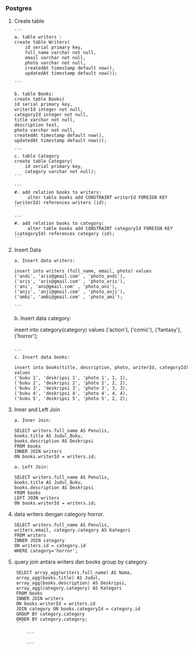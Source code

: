 ### Postgres

1.  Create table

        ```
        a. table writers :
        create table Writers(
            id serial primary key,
            full_name varchar not null,
            email varchar not null,
            photo varchar not null,
            createdAt timestamp default now(),
            updatedAt timestamp default now());

        ```

        b. table Books:
        create table Books(
        id serial primary key,
        writerId integer not null,
        categoryId integer not null,
        title varchar not null,
        description text,
        photo varchar not null,
        createdAt timestamp default now(),
        updatedAt timestamp default now());

        ```
        c. table Category
        create table Category(
            id serial primary key,
            category varchar not null);
        ```

        ```
        #. add relation books to writers:
             alter table books add CONSTRAINT writerId FOREIGN KEY (writerId) references writers (id);
        ```

        ```
        #. add relation books to category:
             alter table books add CONSTRAINT categoryId FOREIGN KEY (categoryId) references category (id);
        ```

2.  Insert Data

    ````
    a. Insert data writers:

    insert into writers (full_name, email, photo) values
    ('andi', 'aris@gmail.com' , 'photo_andi'),
    ('aris', 'aris@gmail.com' , 'photo_aris'),
    ('ani', 'ani@gmail.com' , 'photo_ani'),
    ('anji', 'anji@gmail.com' , 'photo_anji'),
    ('ambi', 'ambi@gmail.com' , 'photo_ami');

    ```

    ````

    b. Insert data category:

    insert into category(category) values
    ('action'),
    ('comic'),
    ('fantasy'),
    ('horror');

    ````

    ```
    c. Insert data books:

    insert into books(title, description, photo, writerId, categoryId) values
    ('buku 1', 'deskripsi 1', 'photo 1', 1, 1),
    ('buku 2', 'deskripsi 2', 'photo 2', 2, 2),
    ('buku 3', 'deskripsi 3', 'photo 3', 3, 3),
    ('buku 4', 'deskripsi 4', 'photo 4', 4, 4),
    ('buku 5', 'deskripsi 5', 'photo 5', 2, 2);
    ````

3.  Inner and Left Join

    ```
    a. Inner Join:

    SELECT writers.full_name AS Penulis,
    books.title AS Judul_Buku,
    books.description AS Deskripsi
    FROM books
    INNER JOIN writers
    ON books.writerId = writers.id;
    ```

    ```
    a. Left Join:

    SELECT writers.full_name AS Penulis,
    books.title AS Judul_Buku,
    books.description AS Deskripsi
    FROM books
    LEFT JOIN writers
    ON books.writerId = writers.id;
    ```

4.  data writers dengan category horror.

    ```
    SELECT writers.full_name AS Penulis,
    writers.email, category.category AS Kategori
    FROM writers
    INNER JOIN category
    ON writers.id = category.id
    WHERE category='horror';
    ```

5.  query join antara writers dan books group by category.

````
    SELECT array_agg(writers.full_name) AS Nama,
    array_agg(books.title) AS Judul,
    array_agg(books.description) AS Deskripsi,
    array_agg(category.category) AS Kategori
    FROM books
    INNER JOIN writers
    ON books.writerId = writers.id
    JOIN category ON books.categoryId = category.id
    GROUP BY category.category
    ORDER BY category.category;
    ```

        ```

        ```
````
